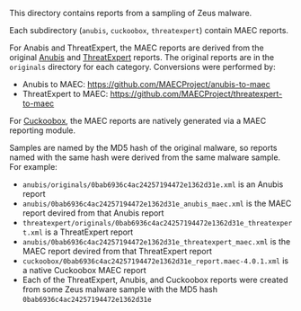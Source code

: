 This directory contains reports from a sampling of Zeus malware.

Each subdirectory (`anubis`, `cuckoobox`, `threatexpert`) contain MAEC reports. 
 
For Anabis and ThreatExpert, the MAEC reports are derived from the original [Anubis](https://anubis.iseclab.org/) and [ThreatExpert](http://threatexpert.com/) reports. The original reports are in the `originals` directory for each category. Conversions were performed by:

* Anubis to MAEC: https://github.com/MAECProject/anubis-to-maec
* ThreatExpert to MAEC: https://github.com/MAECProject/threatexpert-to-maec

For [Cuckoobox](https://cuckoosandbox.org), the MAEC reports are natively generated via a MAEC reporting module.   

Samples are named by the MD5 hash of the original malware, so reports named with the same hash were derived from the same malware sample. For example:

* `anubis/originals/0bab6936c4ac24257194472e1362d31e.xml` is an Anubis report
* `anubis/0bab6936c4ac24257194472e1362d31e_anubis_maec.xml` is the MAEC report devired from that Anubis report
* `threatexpert/originals/0bab6936c4ac24257194472e1362d31e_threatexpert.xml` is a ThreatExpert report
* `anubis/0bab6936c4ac24257194472e1362d31e_threatexpert_maec.xml` is the MAEC report devired from that ThreatExpert report
* `cuckoobox/0bab6936c4ac24257194472e1362d31e_report.maec-4.0.1.xml` is a native Cuckoobox MAEC report
* Each of the ThreatExpert, Anubis, and Cuckoobox reports were created from some Zeus malware sample with the MD5 hash `0bab6936c4ac24257194472e1362d31e`
